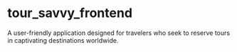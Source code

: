 # tour_savvy_frontend
 A user-friendly application designed for travelers who seek to reserve tours in captivating destinations worldwide.
